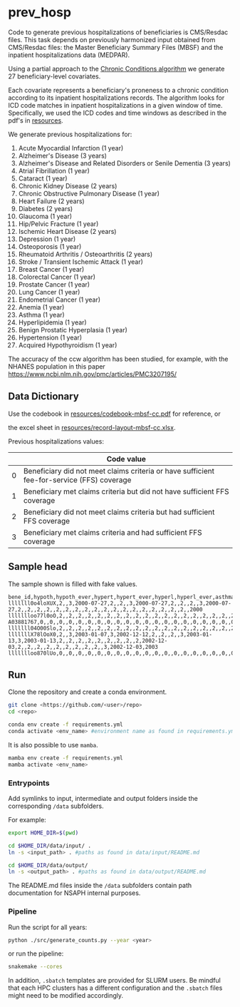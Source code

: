 # prev_hosp

Code to generate previous hospitalizations of beneficiaries is CMS/Resdac files. This task depends on previously harmonized input obtained from CMS/Resdac files: the Master Beneficiary Summary Files (MBSF) and the inpatient hospitalizations data (MEDPAR).

Using a partial approach to the [Chronic Conditions algorithm](https://www2.ccwdata.org/documents/10280/19139421/ccw-chronic-condition-algorithms.pdf) we generate 27 beneficiary-level covariates. 

Each covariate represents a beneficiary's proneness to a chronic condition according to its inpatient hospitalizations records. The algorithm looks for ICD code matches in inpatient hospitalizations in a given window of time. Specifically, we used the ICD codes and time windows as described in the pdf's in [resources](resources).

We generate previous hospitalizations for:
1. Acute Myocardial Infarction (1 year)
2. Alzheimer's Disease  (3 years)
3. Alzheimer's Disease and Related Disorders or Senile Dementia (3 years)
4. Atrial Fibrillation (1 year)
5. Cataract (1 year)
6. Chronic Kidney Disease (2 years)
7. Chronic Obstructive Pulmonary Disease (1 year)
8. Heart Failure (2 years)
9. Diabetes (2 years)
10. Glaucoma (1 year)
11. Hip/Pelvic Fracture (1 year)
12. Ischemic Heart Disease (2 years)
13. Depression (1 year)
14. Osteoporosis (1 year)
15. Rheumatoid Arthritis / Osteoarthritis (2 years)
16. Stroke / Transient Ischemic Attack (1 year)
17. Breast Cancer (1 year)
18. Colorectal Cancer (1 year)
19. Prostate Cancer (1 year)
20. Lung Cancer (1 year)
21. Endometrial Cancer (1 year)
22. Anemia (1 year)
23. Asthma (1 year)
24. Hyperlipidemia (1 year)
25. Benign Prostatic Hyperplasia (1 year)
26. Hypertension (1 year)
27. Acquired Hypothyroidism (1 year)

The accuracy of the ccw algorithm has been studied, for example, with the NHANES population in this paper https://www.ncbi.nlm.nih.gov/pmc/articles/PMC3207195/

## Data Dictionary

Use the codebook in [resources/codebook-mbsf-cc.pdf](resources/codebook-mbsf-cc.pdf) for reference, or

the excel sheet in [resources/record-layout-mbsf-cc.xlsx](resources/record-layout-mbsf-cc.xlsx).


Previous hospitalizations values:

|   | Code value                                                                                 |
|---|--------------------------------------------------------------------------------------------|
| 0 | Beneficiary did not meet claims criteria or have sufficient fee-for-service (FFS) coverage |
| 1 | Beneficiary met claims criteria but did not have sufficient FFS coverage                   |
| 2 | Beneficiary did not meet claims criteria but had sufficient FFS coverage                   |
| 3 | Beneficiary met claims criteria and had sufficient FFS coverage                            |

## Sample head

The sample shown is filled with fake values.

```
bene_id,hypoth,hypoth_ever,hypert,hypert_ever,hyperl,hyperl_ever,asthma,asthma_ever,ra_oa,ra_oa_ever,osteoprs,osteoprs_ever,depressn,depressn_ever,ischmcht,ischmcht_ever,hipfrac,hipfrac_ever,glaucoma,glaucoma_ever,hyperp,hyperp_ever,endometrialCancer,endometrialCancer_ever,lungCancer,lungCancer_ever,prostateCancer,prostateCancer_ever,colorectalCancer,colorectalCancer_ever,breastCancer,breastCancer_ever,stroke,stroke_ever,diabetes,diabetes_ever,chf,chf_ever,copd,copd_ever,chrnkidn,chrnkidn_ever,cataract,cataract_ever,atrialfb,atrialfb_ever,alzhdmta,alzhdmta_ever,alzh,alzh_ever,ami,ami_ever,anemia,anemia_ever,rfrnc_yr
lllllll0o4loXUX,2,,3,2000-07-27,2,,2,,3,2000-07-27,2,,2,,2,,3,2000-07-27,2,,2,,2,,2,,2,,2,,2,,2,,2,,2,,2,,2,,2,,2,,2,,2,,2,,2,,2000
llllllloo77l0oO,2,,2,,2,,2,,2,,2,,2,,2,,2,,2,,2,,2,,2,,2,,2,,2,,2,,2,,2,,2,,2,,2,,2,,2,,2,,2,,2,,2003
A03881767,0,,0,,0,,0,,0,,0,,0,,0,,0,,0,,0,,0,,0,,0,,0,,0,,0,,0,,0,,0,,0,,0,,0,,0,,0,,0,,0,,2013
lllllll04O00Slo,2,,2,,2,,2,,2,,2,,2,,2,,2,,2,,2,,2,,2,,2,,2,,2,,2,,2,,2,,2,,2,,2,,2,,2,,2,,2,,2,,2008
lllllllX78lOoX0,2,,3,2003-01-07,3,2002-12-12,2,,2,,2,,3,2003-01-13,3,2003-01-13,2,,2,,2,,2,,2,,2,,2,,2,,2,2002-12-03,2,,2,,2,,2,,2,,2,,2,,2,,2,,3,2002-12-03,2003
llllllloo870lUo,0,,0,,0,,0,,0,,0,,0,,0,,0,,0,,0,,0,,0,,0,,0,,0,,0,,0,,0,,0,,0,,0,,0,,0,,0,,0,,0,,2006
```

## Run

Clone the repository and create a conda environment.

```bash
git clone <https://github.com/<user>/repo>
cd <repo>

conda env create -f requirements.yml
conda activate <env_name> #environment name as found in requirements.yml
```

It is also possible to use `mamba`.

```bash
mamba env create -f requirements.yml
mamba activate <env_name>
```

### Entrypoints

Add symlinks to input, intermediate and output folders inside the corresponding `/data` subfolders.

For example:

```bash
export HOME_DIR=$(pwd)

cd $HOME_DIR/data/input/ .
ln -s <input_path> . #paths as found in data/input/README.md

cd $HOME_DIR/data/output/
ln -s <output_path> . #paths as found in data/output/README.md
```

The README.md files inside the `/data` subfolders contain path documentation for NSAPH internal purposes.

### Pipeline

Run the script for all years:

```bash
python ./src/generate_counts.py --year <year>
```

or run the pipeline:

```bash
snakemake --cores
```

In addition, `.sbatch` templates are provided for SLURM users. Be mindful that each HPC clusters has a different configuration and the `.sbatch` files might need to be modified accordingly. 
